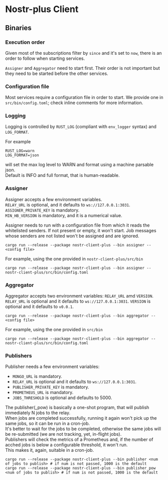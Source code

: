 # Nostr-plus Client

## Binaries

### Execution order

Given most of the subscriptions filter by `since` and it's set to `now`, there is an order to follow
when starting services.

`Assigner` and `Aggregator` need to start first. Their order is not important but they need to be
started before the other services.

### Configuration file

Most services require a configuration file in order to start.
We provide one in `src/bin/config.toml`; check inline comments for more information.

### Logging


Logging is controlled by `RUST_LOG` (compliant with `env_logger` syntax) and `LOG_FORMAT`.

For example
```shell
RUST_LOG=warn
LOG_FORMAT=json 
```
will set the max log level to WARN and format using a machine parsable json.  
Default is INFO and full format, that is human-readable.

### Assigner

Assigner accepts a few environment variables.  
`RELAY_URL` is optional, and it defaults to `ws://127.0.0.1:3031`.  
`ASSIGNER_PRIVATE_KEY` is mandatory.  
`MIN_HB_VERSION` is mandatory, and it is a numerical value.


Assigner needs to run with a configuration file from which it reads the whitelisted senders.
If not present or empty, it won't start.
Job messages whose senders are not listed won't be assigned and are ignored.

```shell
cargo run --release --package nostr-client-plus --bin assigner -- <config file>
```

For example, using the one provided in `nostr-client-plus/src/bin`
```shell
cargo run --release --package nostr-client-plus --bin assigner -- nostr-client-plus/src/bin/config.toml
```

### Aggregator

Aggregator accepts two environment variables: `RELAY_URL` amd `VERSION`.
`RELAY_URL` is optional and it defaults to `ws://127.0.0.1:3031`.
`VERSION` is optional and it defaults to `v0.0.1`.


```shell
cargo run --release --package nostr-client-plus --bin aggregator -- <config file>
```

For example, using the one provided in `src/bin`
```shell
cargo run --release --package nostr-client-plus --bin aggregator -- nostr-client-plus/src/bin/config.toml
```

### Publishers

Publisher needs a few environment variables:
- `MONGO_URL` is mandatory.
- `RELAY_URL` is optional and it defaults to `ws://127.0.0.1:3031`.
- `PUBLISHER_PRIVATE_KEY` is mandatory.
- `PROMETHEUS_URL` is mandatory.
- `JOBS_THRESHOLD` is optional and defaults to 5000.

The publisher(_pow) is basically a one-shot program, that will publish immediately N jobs to the relay.  
When jobs are completed successfully, running it again won't pick up the same jobs, so it can be run in a cron-job.  
It's better to wait for the jobs to be completed, otherwise the same jobs will be re-submitted (we are not tracking, yet,
in-flight jobs).  
Publishers will check the metrics of a Prometheus and, if the number of acched jobs is below a configurable threshold,
it won't run.  
This makes it, again, suitable in a cron-job.

```shell
cargo run --release --package nostr-client-plus --bin publisher <num of jobs to publish> # if num is not passed, 1000 is the default
cargo run --release --package nostr-client-plus --bin publisher_pow <num of jobs to publish> # if num is not passed, 1000 is the default
```